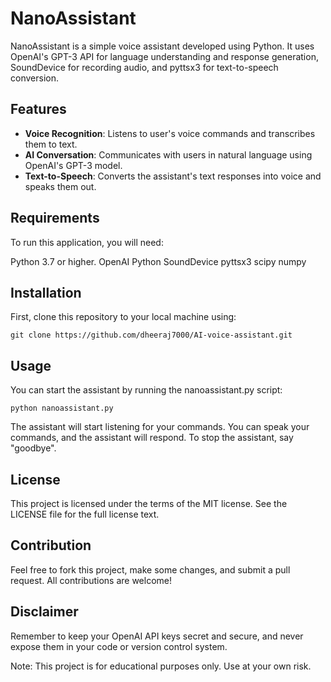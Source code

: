 # NanoAssistant
NanoAssistant is a simple voice assistant developed using Python. It uses OpenAI's GPT-3 API for language understanding and response generation, SoundDevice for recording audio, and pyttsx3 for text-to-speech conversion.

## Features
- **Voice Recognition**: Listens to user's voice commands and transcribes them to text.
- **AI Conversation**: Communicates with users in natural language using OpenAI's GPT-3 model.
- **Text-to-Speech**: Converts the assistant's text responses into voice and speaks them out.

## Requirements
To run this application, you will need:  

Python 3.7 or higher.
OpenAI Python
SoundDevice
pyttsx3
scipy
numpy

## Installation 
First, clone this repository to your local machine using:

```
git clone https://github.com/dheeraj7000/AI-voice-assistant.git
```

## Usage
You can start the assistant by running the nanoassistant.py script:

```
python nanoassistant.py
```

The assistant will start listening for your commands. You can speak your commands, and the assistant will respond. To stop the assistant, say "goodbye".

## License
This project is licensed under the terms of the MIT license. See the LICENSE file for the full license text.

## Contribution
Feel free to fork this project, make some changes, and submit a pull request. All contributions are welcome!

## Disclaimer
Remember to keep your OpenAI API keys secret and secure, and never expose them in your code or version control system.

Note: This project is for educational purposes only. Use at your own risk.
